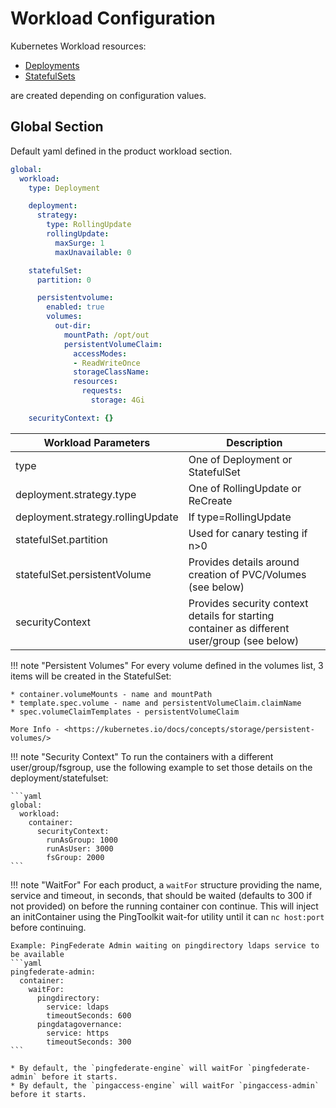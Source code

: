 # Workload Configuration

Kubernetes Workload resources:

* [Deployments](https://kubernetes.io/docs/concepts/workloads/controllers/deployment/)
* [StatefulSets](https://kubernetes.io/docs/concepts/workloads/controllers/statefulset/)

are created depending on configuration values.

## Global Section

Default yaml defined in the product workload section.

```yaml
global:
  workload:
    type: Deployment

    deployment:
      strategy:
        type: RollingUpdate
        rollingUpdate:
          maxSurge: 1
          maxUnavailable: 0

    statefulSet:
      partition: 0

      persistentvolume:
        enabled: true
        volumes:
          out-dir:
            mountPath: /opt/out
            persistentVolumeClaim:
              accessModes:
              - ReadWriteOnce
              storageClassName:
              resources:
                requests:
                  storage: 4Gi

    securityContext: {}
```

| Workload Parameters               | Description                                                                                  |
| --------------------------------- | -------------------------------------------------------------------------------------------- |
| type                              | One of Deployment or StatefulSet                                                             |
| deployment.strategy.type          | One of RollingUpdate or ReCreate                                                             |
| deployment.strategy.rollingUpdate | If type=RollingUpdate                                                                        |
| statefulSet.partition             | Used for canary testing if n>0                                                               |
| statefulSet.persistentVolume      | Provides details around creation of PVC/Volumes (see below)                                  |
| securityContext                   | Provides security context details for starting container as different user/group (see below) |

!!! note "Persistent Volumes"
    For every volume defined in the volumes list, 3 items will be
    created in the StatefulSet:

    * container.volumeMounts - name and mountPath
    * template.spec.volume - name and persistentVolumeClaim.claimName
    * spec.volumeClaimTemplates - persistentVolumeClaim

    More Info - <https://kubernetes.io/docs/concepts/storage/persistent-volumes/>

!!! note "Security Context"
    To run the containers with a different user/group/fsgroup, use the following
    example to set those details on the deployment/statefulset:

    ```yaml
    global:
      workload:
        container:
          securityContext:
            runAsGroup: 1000
            runAsUser: 3000
            fsGroup: 2000
    ```

!!! note "WaitFor"
    For each product, a `waitFor` structure providing the name, service and timeout, in seconds,
    that should be waited (defaults to 300 if not provided) on before the running container con continue.  This
    will inject an initContainer using the PingToolkit wait-for utility until it
    can `nc host:port` before continuing.

    Example: PingFederate Admin waiting on pingdirectory ldaps service to be available
    ```yaml
    pingfederate-admin:
      container:
        waitFor:
          pingdirectory:
            service: ldaps
            timeoutSeconds: 600
          pingdatagovernance:
            service: https
            timeoutSeconds: 300
    ```

    * By default, the `pingfederate-engine` will waitFor `pingfederate-admin` before it starts.
    * By default, the `pingaccess-engine` will waitFor `pingaccess-admin` before it starts.